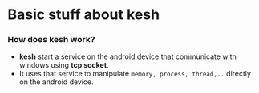 # Basic stuff about kesh

### How does kesh work?
- **kesh** start a service on the android device that communicate with windows using **tcp socket**.
- It uses that service to manipulate ```memory, process, thread,..``` directly on the android device.

